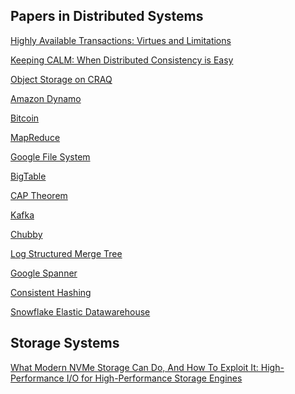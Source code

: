 ## Papers in Distributed Systems

[Highly Available Transactions: Virtues and Limitations](http://www.bailis.org/papers/hat-vldb2014.pdf)

[Keeping CALM: When Distributed Consistency is Easy](https://arxiv.org/pdf/1901.01930.pdf)

[Object Storage on CRAQ](https://www.usenix.org/legacy/event/usenix09/tech/full_papers/terrace/terrace.pdf)

[Amazon Dynamo](https://www.allthingsdistributed.com/files/amazon-dynamo-sosp2007.pdf)

[Bitcoin](https://bitcoin.org/bitcoin.pdf)

[MapReduce](https://static.googleusercontent.com/media/research.google.com/en//archive/mapreduce-osdi04.pdf)

[Google File System](https://static.googleusercontent.com/media/research.google.com/en//archive/gfs-sosp2003.pdf)

[BigTable](https://static.googleusercontent.com/media/research.google.com/en//archive/bigtable-osdi06.pdf)

[CAP Theorem](https://groups.csail.mit.edu/tds/papers/Gilbert/Brewer2.pdf)

[Kafka](https://notes.stephenholiday.com/Kafka.pdf)

[Chubby](https://static.googleusercontent.com/media/research.google.com/en//archive/chubby-osdi06.pdf)

[Log Structured Merge Tree](https://www.cs.umb.edu/~poneil/lsmtree.pdf)

[Google Spanner](https://static.googleusercontent.com/media/research.google.com/en//archive/spanner-osdi2012.pdf)

[Consistent Hashing](https://www.cs.princeton.edu/courses/archive/fall09/cos518/papers/chash.pdf)

[Snowflake Elastic Datawarehouse](https://pages.cs.wisc.edu/~yxy/cs764-f20/papers/snowflake.pdf)


## Storage Systems

[What Modern NVMe Storage Can Do, And How To Exploit It:
High-Performance I/O for High-Performance Storage Engines](https://www.vldb.org/pvldb/vol16/p2090-haas.pdf)
